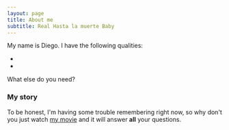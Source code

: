 ```yaml
---
layout: page
title: About me
subtitle: Real Hasta la muerte Baby
---
```


My name is Diego. I have the following qualities:

- 
- 

What else do you need?

### My story

To be honest, I'm having some trouble remembering right now, so why don't you just watch [my movie](https://en.wikipedia.org/wiki/The_Princess_Bride_%28film%29) and it will answer **all** your questions.
